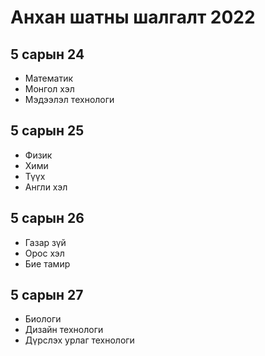 # Анхан шатны шалгалт 2022

## 5 сарын 24
- Математик
- Монгол хэл
- Мэдээлэл технологи

## 5 сарын 25
- Физик
- Хими
- Түүх
- Англи хэл

## 5 сарын 26
- Газар зүй 
- Орос хэл
- Бие тамир

## 5 сарын 27
- Биологи
- Дизайн технологи
- Дүрслэх урлаг технологи
